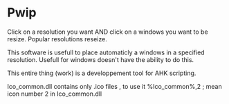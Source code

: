 # Pwip
Click on a resolution you want AND click on a windows you want to be resize. Popular resolutions reseize.

This software is usefull to place automaticly a windows in a specified resolution. Usefull for windows doesn't have the ability to do this.

This entire thing (work) is a developpement tool for AHK scripting.

Ico_common.dll contains only .ico files , to use it %Ico_common%,2 ; mean icon number 2 in Ico_common.dll
